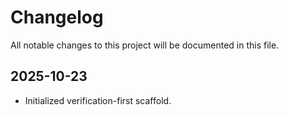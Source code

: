 # Changelog

All notable changes to this project will be documented in this file.

## 2025-10-23
- Initialized verification-first scaffold.

